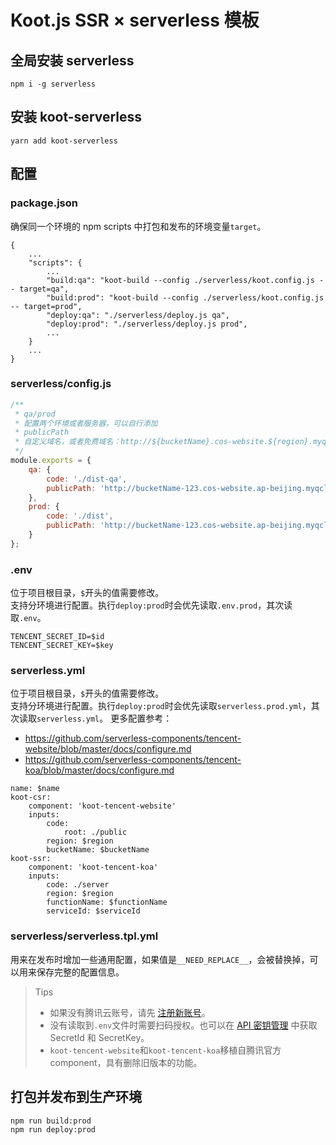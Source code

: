 # Koot.js SSR × serverless 模板

## 全局安装 serverless

```
npm i -g serverless
```

## 安装 koot-serverless

```
yarn add koot-serverless
```

## 配置

### package.json

确保同一个环境的 npm scripts 中打包和发布的环境变量`target`。

```
{
    ...
    "scripts": {
        ...
        "build:qa": "koot-build --config ./serverless/koot.config.js -- target=qa",
        "build:prod": "koot-build --config ./serverless/koot.config.js -- target=prod",
        "deploy:qa": "./serverless/deploy.js qa",
        "deploy:prod": "./serverless/deploy.js prod",
        ...
    }
    ...
}
```

### serverless/config.js

```js
/**
 * qa/prod
 * 配置两个环境或者服务器，可以自行添加
 * publicPath
 * 自定义域名，或者免费域名：http://${bucketName}.cos-website.${region}.myqcloud.com
 */
module.exports = {
    qa: {
        code: './dist-qa',
        publicPath: 'http://bucketName-123.cos-website.ap-beijing.myqcloud.com'
    },
    prod: {
        code: './dist',
        publicPath: 'http://bucketName-123.cos-website.ap-beijing.myqcloud.com'
    }
};
```

### .env

位于项目根目录，`$`开头的值需要修改。  
支持分环境进行配置。执行`deploy:prod`时会优先读取`.env.prod`，其次读取`.env`。

```
TENCENT_SECRET_ID=$id
TENCENT_SECRET_KEY=$key
```

### serverless.yml

位于项目根目录，`$`开头的值需要修改。  
支持分环境进行配置。执行`deploy:prod`时会优先读取`serverless.prod.yml`，其次读取`serverless.yml`。
更多配置参考：

-   https://github.com/serverless-components/tencent-website/blob/master/docs/configure.md
-   https://github.com/serverless-components/tencent-koa/blob/master/docs/configure.md

```
name: $name
koot-csr:
    component: 'koot-tencent-website'
    inputs:
        code:
            root: ./public
        region: $region
        bucketName: $bucketName
koot-ssr:
    component: 'koot-tencent-koa'
    inputs:
        code: ./server
        region: $region
        functionName: $functionName
        serviceId: $serviceId
```

### serverless/serverless.tpl.yml

用来在发布时增加一些通用配置，如果值是`__NEED_REPLACE__`，会被替换掉，可以用来保存完整的配置信息。

> Tips
>
> -   如果没有腾讯云账号，请先 [注册新账号](https://cloud.tencent.com/register)。
> -   没有读取到`.env`文件时需要扫码授权。也可以在 [API 密钥管理](https://console.cloud.tencent.com/cam/capi) 中获取 SecretId 和 SecretKey。
> -   `koot-tencent-website`和`koot-tencent-koa`移植自腾讯官方 component，具有删除旧版本的功能。

## 打包并发布到生产环境

```
npm run build:prod
npm run deploy:prod
```
